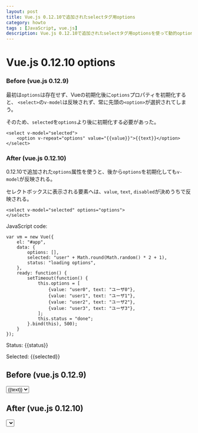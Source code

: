 ```yaml
---
layout: post
title: Vue.js 0.12.10で追加されたselectタグ用options
category: howto
tags : [JavaScript, vue.js]
description: Vue.js 0.12.10で追加されたselectタグ用optionsを使って動的option生成を行う。
---
```

Vue.js 0.12.10 options
============================

### Before  (vue.js 0.12.9)
最初は`options`は存在せず、Vueの初期化後に`options`プロパティを初期化すると、
`<select>`の`v-model`は反映されず、常に先頭の`<option>`が選択されてしまう。

そのため、`selected`を`options`より後に初期化する必要があった。

~~~
<select v-model="selected">
	<option v-repeat="options" value="{{value}}">{{text}}</option>
</select>
~~~

### After (vue.js 0.12.10)
0.12.10で追加された`options`属性を使うと、後から`options`を初期化しても`v-model`が反映される。

セレクトボックスに表示される要素へは、`value`, `text`, `disabled`が決めうちで反映される。

~~~
<select v-model="selected" options="options">
</select>
~~~

JavaScript code:

~~~
var vm = new Vue({
	el: "#app",
	data: {
		options: [],
		selected: "user" + Math.round(Math.random() * 2 + 1),
		status: "loading options",
	},
	ready: function() {
		setTimeout(function() {
			this.options = [
				{value: "user0", text: "ユーザ0"},
				{value: "user1", text: "ユーザ1"},
				{value: "user2", text: "ユーザ2"},
				{value: "user3", text: "ユーザ3"},
			];
			this.status = "done";
		}.bind(this), 500);
	}
});
~~~

<div id="app">
	<p>Status: {{status}}</p>
	<p>Selected: {{selected}}</p>
	<h2>Before (vue.js 0.12.9)</h2>
	<select v-model="selected">
		<option v-repeat="options" value="{{value}}">{{text}}</option>
	</select>
	<h2>After (vue.js 0.12.10)</h2>
	<select v-model="selected" options="options">
	</select>
</div>
<script src="http://cdnjs.cloudflare.com/ajax/libs/vue/0.12.10/vue.min.js"></script>
<script>
var vm = new Vue({
	el: "#app",
	data: {
		options: [],
		selected: "user" + Math.round(Math.random() * 2 + 1),
		status: "loading options",
	},
	ready: function() {
		setTimeout(function() {
			this.options = [
				{value: "user0", text: "ユーザ0"},
				{value: "user1", text: "ユーザ1"},
				{value: "user2", text: "ユーザ2"},
				{value: "user3", text: "ユーザ3"},
			];
			this.status = "done";
		}.bind(this), 500);
	}
});
</script></body></html>
